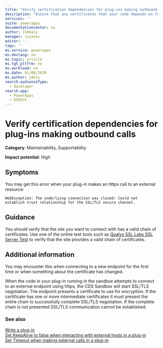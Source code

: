 ```yaml
---
title: "Verify certification dependencies for plug-ins making outbound calls | MicrosoftDocs"
description: "Ensure that any certificates that your code depends on for outbound calls has a valid chain of certificates."
services: ''
suite: powerapps
documentationcenter: na
author: JimDaly
manager: ryjones
editor: ''
tags: ''
ms.service: powerapps
ms.devlang: na
ms.topic: article
ms.tgt_pltfrm: na
ms.workload: na
ms.date: 01/08/2020
ms.author: jdaly
search.audienceType: 
  - developer
search.app: 
  - PowerApps
  - D365CE
---
```

# Verify certification dependencies for plug-ins making outbound calls

**Category**: Maintainability, Supportability

**Impact potential**: High

<a name='symptoms'></a>

## Symptoms

You may get this error when your plug-in makes an https call to an external resource:

`WebException: The underlying connection was closed: Could not establish trust relationship for the SSL/TLS secure channel.`


<a name='guidance'></a>

## Guidance

You should verify that the site you want to connect with has a valid chain of certificates. Use one of the online test tools such as [Qualys SSL Labs SSL Server Test](https://www.ssllabs.com/ssltest/analyze.html) to verify that the site provides a valid chain of certificates.


<a name='additional'></a>

## Additional information

You may encounter this when connecting to a new endpoint for the first time or when something about the certificate has changed.

When the code in your plug-in running in the sandbox attempts to connect to an external endpoint using https, the CDS Sandbox will start SSL/TLS negotiation. The endpoint presents a certificate to use for encryption. If the certificate has one or more intermediate certificates it must present the entire chain to successfully complete SSL/TLS negotiation. If the complete chain is not presented SSL/TLS communication cannot be established. 




<a name='seealso'></a>

### See also

[Write a plug-in](../../write-plug-in.md) <br /> 
[Set KeepAlive to false when interacting with external hosts in a plug-in](set-keepalive-false-interacting-external-hosts-plugin.md)<br /> 
[Set Timeout when making external calls in a plug-in](set-timeout-for-external-calls-from-plug-ins.md)